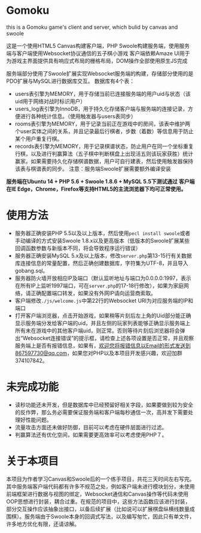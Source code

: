 # Gomoku
this is a Gomoku game's client and server, which bulid by canvas and swoole

这是一个使用HTML5 Canvas构建客户端，PHP Swoole构建服务端，使用服务端与客户端使用Websocket协议通信的五子棋小游戏
客户端依赖Amaze UI用于为游戏主界面提供具有响应式布局的栅格布局，DOM操作全部使用原生JS完成

服务端部分使用了Swoole扩展实现Websocket服务端的构建，存储部分使用的是PDO扩展与MySQL进行数据库交互。
数据库有4个表：
- users表引擎为MEMORY，用于存储当前已连接服务端的用户uid与状态（该uid用于网络对战时标识用户）
- users_log表引擎为InnoDB，用于持久化存储客户端与服务端的连接记录，方便进行各种统计信息。（使用触发器与users表同步）
- rooms表引擎为MEMORY，用于记录当前正在游戏中的房间，该表中维护两个user实体之间的关系，并且记录最后行棋者，步数（着数）等信息用于防止某个用户重复行棋。
- records表引擎为MEMORY，用于记录棋谱状态，防止用户在同一个坐标重复行棋，以及进行判赢算法（五子棋中判断棋盘上出现活五则该玩家获胜）统计赢家。如果需要持久化存储棋谱数据，用户可自行建表，然后使用触发器保持该表与棋谱表的同步。
注意：服务端Swoole扩展需要额外编译安装


**服务端在Ubuntu 14 + PHP 5.6 + Swoole 1.8.6 + MySQL 5.5下测试通过**
**客户端在IE Edge，Chrome，Firefox等支持HTML5的主流浏览器下均可正常使用。**

# 使用方法
- 服务器正确安装PHP 5.5以及以上版本，然后使用`pecl install swoole`或者手动编译的方式安装Swoole 1.8.x以及更高版本（低版本的Swoole扩展某些回调函数参数与新版本不同，将会导致程序运行错误）
- 服务器正确安装MySQL 5.x及以上版本，修改`server.php`第13-15行有关数据库连接信息的常量配置，然后正确创建数据库，字符集为UTF-8，并且导入gobang.sql。
- 服务器防火墙开放相应IP及端口（默认监听地址与端口为0.0.0.0:1997，表示在所有IP上监听1997端口，可在`server.php`的17-18行修改），如果为家庭网络，请正确配置端口转发，如果没有外网IP请向运营商索取。
- 客户端修改`./js/welcome.js`中第22行的Websocket URI为对应服务端的IP和端口
- 打开客户端浏览器，点击开始游戏，如果稍等片刻后左上角的Uid部分能正确显示服务端分发给客户端的uid，并且左侧的玩家列表能够正确显示服务端上所有未在游戏中的其他客户端uid，则正常。否则等待片刻后浏览器将会弹出“Websocket连接错误”的提示框，请检查上述各项设置是否正常，并且观察服务端上是否有报错信息，如果有，欢迎您将报错信息以Email的形式发送到867597730@qq.com，如果您对PHP以及本项目开发感兴趣，欢迎加群374107842。

# 未完成功能
- 读秒功能还未开发，但是数据库中已经预留好相关字段，如果要做到较为安全的反作弊，那么务必需要保证服务端和客户端每秒通信一次，高并发下需要处理好性能问题。
- 流量攻击方面还未做好防御，目前可以考虑在硬件层面进行过滤。
- 判赢算法还有优化空间，如果需要更高效率可以考虑使用PHP７。

# 关于本项目
本项目为作者学习Canvas和Swoole后的一个练手项目，共花三天时间左右写完。其中服务端客户端代码都有许多不规范之处，例如客户端未进行模块划分，未使用前端框架进行数据与视图的绑定，Websocket通信和Canvas操作等代码未使用OOP思想进行封装，耦合过重。在规范的项目中，这些方法函数应该进行封装，部分交互操作应该抽象出接口，以备后续扩展（比如说可以扩展棋盘纵横线数量成围棋）。服务端由于Swoole本身的回调式写法，以及编写匆忙，因此只有单文件，许多地方优化有限，还请谅解。

